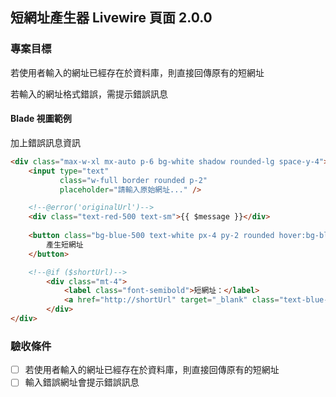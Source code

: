 ## 短網址產生器 Livewire 頁面 2.0.0

### 專案目標

若使用者輸入的網址已經存在於資料庫，則直接回傳原有的短網址

若輸入的網址格式錯誤，需提示錯誤訊息

#### Blade 視圖範例

加上錯誤訊息資訊

```html
<div class="max-w-xl mx-auto p-6 bg-white shadow rounded-lg space-y-4">
    <input type="text"
           class="w-full border rounded p-2"
           placeholder="請輸入原始網址..." />

    <!--@error('originalUrl')-->
    <div class="text-red-500 text-sm">{{ $message }}</div>
    
    <button class="bg-blue-500 text-white px-4 py-2 rounded hover:bg-blue-600">
        產生短網址
    </button>

    <!--@if ($shortUrl)-->
        <div class="mt-4">
            <label class="font-semibold">短網址：</label>
            <a href="http://shortUrl" target="_blank" class="text-blue-600 underline">{{ $shortUrl }}</a>
        </div>
</div>
```

### 驗收條件

- [ ] 若使用者輸入的網址已經存在於資料庫，則直接回傳原有的短網址
- [ ] 輸入錯誤網址會提示錯誤訊息
